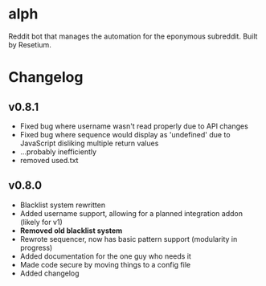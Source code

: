 # alph
Reddit bot that manages the automation for the eponymous subreddit. Built by Resetium.

# Changelog

## v0.8.1
* Fixed bug where username wasn't read properly due to API changes
* Fixed bug where sequence would display as 'undefined' due to JavaScript disliking multiple return values
* ...probably inefficiently
* removed used.txt

## v0.8.0
* Blacklist system rewritten
* Added username support, allowing for a planned integration addon (likely for v1)
* **Removed old blacklist system**
* Rewrote sequencer, now has basic pattern support (modularity in progress)
* Added documentation for the one guy who needs it
* Made code secure by moving things to a config file
* Added changelog